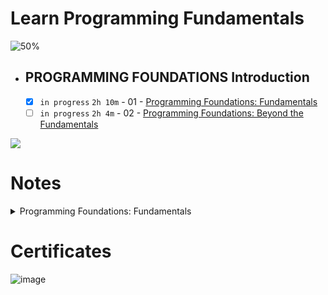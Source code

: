 # Learn Programming Fundamentals

![50%](https://progress-bar.dev/50/?title=Studying)
<br />

- ## PROGRAMMING FOUNDATIONS Introduction

  - [x] `in progress` `2h 10m` - 01 - [Programming Foundations: Fundamentals](https://www.linkedin.com/learning/programming-foundations-fundamentals-3/the-fundamentals-of-programming?autoplay=true&contextUrn=urn%3Ali%3AlyndaLearningPath%3A56db2b643dd5596be4e4989b)
  - [ ] `in progress` `2h 4m` - 02 - [Programming Foundations: Beyond the Fundamentals](https://www.linkedin.com/learning/programming-foundations-beyond-the-fundamentals/broadening-your-knowledge-of-programming-fundamentals?autoplay=true&contextUrn=urn%3Ali%3AlyndaLearningPath%3A56db2b643dd5596be4e4989b)

<img src="https://img.shields.io/badge/Total%20Number%20Of%20Hours%20For%20This%20Courses-4h14m-blue">

# Notes

<details>
  <summary>Programming Foundations: Fundamentals</summary>
	
	bug - error - crash

	order of steps is vital - 

	after writing code on text editor, opening it won’t run the program, cause python is an interpreted language and to run it we need an interpreter to run it

	Double-clicking does not run the Python Interpreter on the source code.

	---

	Three main ways to translate source code:

	1. compile → write our code then compiler acts like translation server and compiles code and the receiver would never know the original code (Hight level compiled into low level machine language)  

	    **EX → c, c++ and objective c** 

	2. interpret → send code and then use someone who knows it to read every line (process source code line by line using interpreter)

	    **EX → PHP and JavaScript**

	3. combination

	    **EX** → Java, c# and python


	---

	**Enhanced text editors (IDE - integrated development environments)**

	IntelliSense→ help with suggestions while typing

	---

	syntax - the rules of programming language

	syntax highlighting

	run selected line to debug it

	---

	statements - expressions - operators

	---

	### Errors Categories

	1. Syntax - language rules broken
	2. Runtime - unable to execute (DivisonbyError)
	3. Semantic - unexpected output (print alice - print name - print Name)

	---

	To get Python code suggestions, you need to tell VS Code which Python interpreter to use.

	`2 * 3 + 2 * 5` → 16

	---

	`exit()` to make Python exit command-line prompt

	---

	computer gives us space in memory to store data using variables

	---

	java is a static typed language

	python and Js are both dynamic = gets the data type from the stored value in the variable

	---

	python treats decimal as  floats in the most precise way while JavaScript no

	---

	conditional or Boolean expressions or relational operators, ==

	```python
	if 5 < 6:
		return True #block
	else
		return False #block
	```

	---

	```python
	def testMe():

	```

	parameters - arguments

	<aside>
	⚠️ void means a function doesn’t return a value

	</aside>
</details>  

# Certificates

![image](https://user-images.githubusercontent.com/18606136/205850580-981680fe-a56d-439a-b9cf-e96ca41066b6.png)
